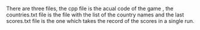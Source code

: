 There are three files, the cpp file is the acual code of the game , the countries.txt file is the file with the list of the country names and the last scores.txt file is the one which takes the record of the scores in a single run.
